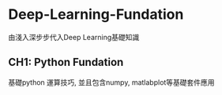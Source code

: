 # Deep-Learning-Fundation
由淺入深步步代入Deep Learning基礎知識

## CH1: Python Fundation
基礎python 運算技巧, 並且包含numpy, matlabplot等基礎套件應用
